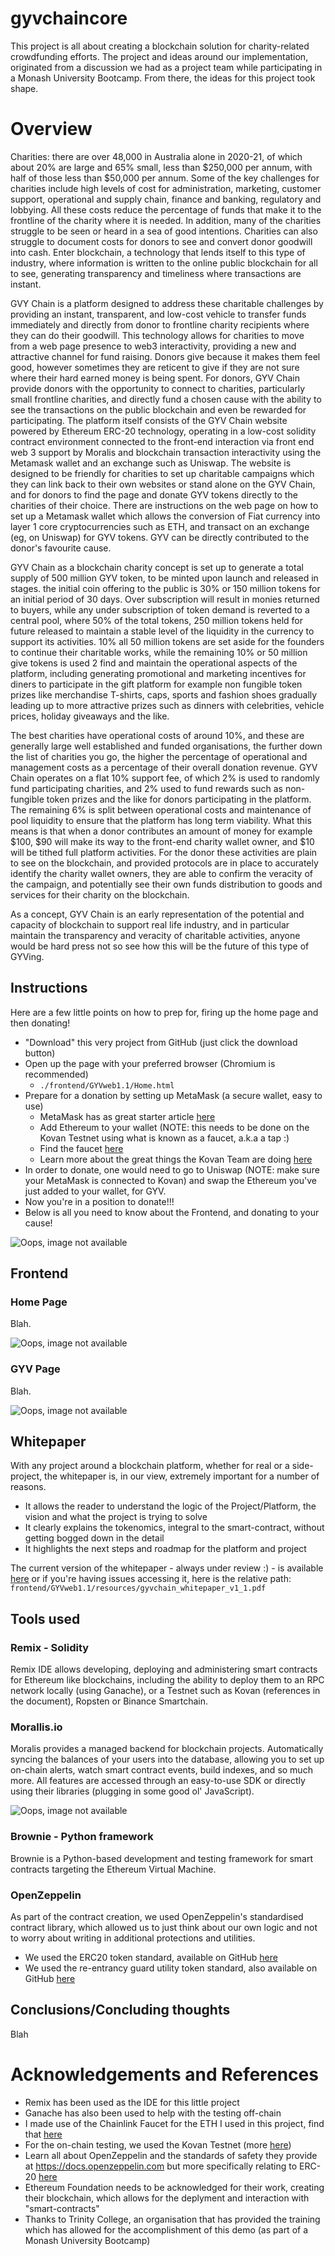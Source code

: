 # gyvchaincore
This project is all about creating a blockchain solution for charity-related crowdfunding efforts.  The project and ideas around our implementation, originated from a discussion we had as a project team while participating in a Monash University Bootcamp.  From there, the ideas for this project took shape.

# Overview

Charities: there are over 48,000 in Australia alone in 2020-21, of which about 20% are large and 65% small, less than $250,000 per annum, with half of those less than $50,000 per annum. Some of the key challenges for charities include high levels of cost for administration, marketing, customer support, operational and supply chain, finance and banking, regulatory and lobbying. All these costs reduce the percentage of funds that make it to the frontline of the charity where it is needed. In addition, many of the charities struggle to be seen or heard in a sea of good intentions. Charities can also struggle to document costs for donors to see and convert donor goodwill into cash. Enter blockchain, a technology that lends itself to this type of industry, where information is written to the online public blockchain for all to see, generating transparency and timeliness where transactions are instant. 

GVY Chain is a platform designed to address these charitable challenges by providing an instant, transparent, and low-cost vehicle to transfer funds immediately and directly from donor to frontline charity recipients where they can do their goodwill. This technology allows for charities to move from a web page presence to web3 interactivity, providing a new and attractive channel for fund raising. Donors give because it makes them feel good, however sometimes they are reticent to give if they are not sure where their hard earned money is being spent. For donors, GYV Chain provide donors with the opportunity to connect to charities, particularly small frontline charities, and directly fund a chosen cause with the ability to see the transactions on the public blockchain and even be rewarded for participating.
The platform itself consists of the GYV Chain website powered by Ethereum ERC-20 technology, operating in a low-cost solidity contract environment connected to the front-end interaction via front end web 3 support by Moralis and blockchain transaction interactivity using the Metamask wallet and an exchange such as Uniswap. The website is designed to be friendly for charities to set up charitable campaigns which they can link back to their own websites or stand alone on the GYV Chain, and for donors to find the page and donate GYV tokens directly to the charities of their choice. There are instructions on the web page on how to set up a Metamask wallet which allows the conversion of Fiat currency into layer 1 core cryptocurrencies such as ETH, and transact on an exchange (eg, on Uniswap) for GYV tokens. GYV can be directly contributed to the donor's favourite cause.

GYV Chain as a blockchain charity concept is set up to generate a total supply of 500 million GYV token, to be minted upon launch and released in stages. the initial coin offering to the public is 30% or 150 million tokens for an initial period of 30 days. Over subscription will result in monies returned to buyers, while any under subscription of token demand is reverted to a central pool, where 50% of the total tokens, 250 million tokens held for future released to maintain a stable level of the liquidity in the currency to support its activities. 10% all 50 million tokens are set aside for the founders to continue their charitable works, while the remaining 10% or 50 million give tokens is used 2 find and maintain the operational aspects of the platform, including generating promotional and marketing incentives for diners to participate in the gift platform for example non fungible token prizes like merchandise T-shirts, caps, sports and fashion shoes gradually leading up to more attractive prizes such as dinners with celebrities, vehicle prices, holiday giveaways and the like.

The best charities have operational costs of around 10%, and these are generally large well established and funded organisations, the further down the list of charities you go, the higher the percentage of operational and management costs as a percentage of their overall donation revenue. GYV Chain operates on a flat 10% support fee, of which 2% is used to randomly fund participating charities, and 2% used to fund rewards such as non-fungible token prizes and the like for donors participating in the platform. The remaining 6% is split between operational costs and maintenance of pool liquidity to ensure that the platform has long term viability.  What this means is that when a donor contributes an amount of money for example $100, $90 will make its way to the front-end charity wallet owner, and $10 will be tithed full platform activities. For the donor these activities are plain to see on the blockchain, and provided protocols are in place to accurately identify the charity wallet owners, they are able to confirm the veracity of the campaign, and potentially see their own funds distribution to goods and services for their charity on the blockchain.

As a concept, GYV Chain is an early representation of the potential and capacity of blockchain to support real life industry, and in particular maintain the transparency and veracity of charitable activities, anyone would be hard press not so see how this will be the future of this type of GYVing.

## Instructions

Here are a few little points on how to prep for, firing up the home page and then donating!

- "Download" this very project from GitHub (just click the download button)
- Open up the page with your preferred browser (Chromium is recommended)
  - `./frontend/GYVweb1.1/Home.html`
- Prepare for a donation by setting up MetaMask (a secure wallet, easy to use)
  - MetaMask has as great starter article [here](https://metamask.zendesk.com/hc/en-us/articles/360015489531-Getting-started-with-MetaMask)
  - Add Ethereum to your wallet (NOTE: this needs to be done on the Kovan Testnet using what is known as a faucet, a.k.a a tap :)
  - Find the faucet [here](https://faucets.chain.link/kovan)
  - Learn more about the great things the Kovan Team are doing [here](https://kovan-testnet.github.io/website/)
- In order to donate, one would need to go to Uniswap (NOTE: make sure your MetaMask is connected to Kovan) and swap the Ethereum you've just added to your wallet, for GYV.  
- Now you're in a position to donate!!!
- Below is all you need to know about the Frontend, and donating to your cause!

![Oops, image not available](./images/gyv_chain_4.png "Gyv Chain Frontend")  

## Frontend

### Home Page
Blah.

![Oops, image not available](./images/gyv_chain_1.png "Gyv Chain Frontend")  

### GYV Page
Blah.

![Oops, image not available](./images/gyv_chain_2.png "Gyv Chain Frontend")  


## Whitepaper

With any project around a blockchain platform, whether for real or a side-project, the whitepaper is, in our view, extremely important for a number of reasons.

- It allows the reader to understand the logic of the Project/Platform, the vision and what the project is trying to solve
- It clearly explains the tokenomics, integral to the smart-contract, without getting bogged down in the detail
- It highlights the next steps and roadmap for the platform and project

The current version of the whitepaper - always under review :) - is available [here](frontend/GYVweb1.1/resources/gyvchain_whitepaper_v1_1.pdf) or if you're having issues accessing it, here is the relative path: `frontend/GYVweb1.1/resources/gyvchain_whitepaper_v1_1.pdf`

## Tools used

### Remix - Solidity

Remix IDE allows developing, deploying and administering smart contracts for Ethereum like blockchains, including the ability to deploy them to an RPC network locally (using Ganache), or a Testnet such as Kovan (references in the document), Ropsten or Binance Smartchain.

### Morallis.io

Moralis provides a managed backend for blockchain projects. Automatically syncing the balances of your users into the database, allowing you to set up on-chain alerts, watch smart contract events, build indexes, and so much more. All features are accessed through an easy-to-use SDK or directly using their libraries (plugging in some good ol' JavaScript).

![Oops, image not available](./images/gyv_chain_3.png "Moralis Admin Console")  

### Brownie - Python framework

Brownie is a Python-based development and testing framework for smart contracts targeting the Ethereum Virtual Machine.

### OpenZeppelin

As part of the contract creation, we used OpenZeppelin's standardised contract library, which allowed us to just think about our own logic and not to worry about writing in additional protections and utilities.  
 - We used the ERC20 token standard, available on GitHub [here](https://github.com/OpenZeppelin/openzeppelin-contracts/blob/release-v3.4/contracts/token/ERC20/ERC20.sol)
 - We used the re-entrancy guard utility token standard, also available on GitHub [here](https://github.com/OpenZeppelin/openzeppelin-contracts/blob/release-v3.4/contracts/utils/ReentrancyGuard.sol)

## Conclusions/Concluding thoughts 

Blah

# Acknowledgements and References
- Remix has been used as the IDE for this little project
- Ganache has also been used to help with the testing off-chain
- I made use of the Chainlink Faucet for the ETH I used in this project, find that [here](https://faucets.chain.link/kovan)
- For the on-chain testing, we used the Kovan Testnet (more [here](https://kovan-testnet.github.io/website/))
- Learn all about OpenZeppelin and the standards of safety they provide at https://docs.openzeppelin.com but more specifically relating to ERC-20 [here](https://docs.openzeppelin.com/contracts/2.x/crowdsales)
- Ethereum Foundation needs to be acknowledged for their work, creating their blockchain, which allows for the deplyment and interaction with "smart-contracts"
- Thanks to Trinity College, an organisation that has provided the training which has allowed for the accomplishment of this demo (as part of a Monash University Bootcamp)

